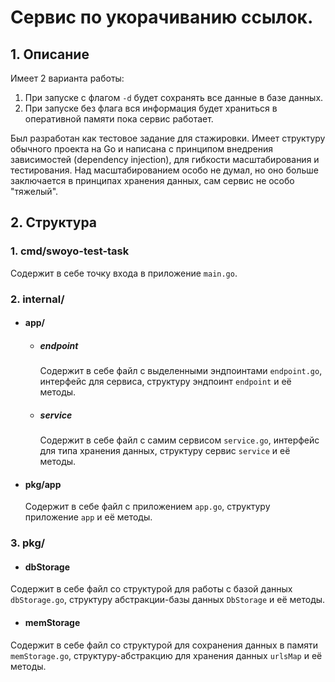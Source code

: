 # **Сервис по укорачиванию ссылок.**
## 1. Описание
Имеет 2 варианта работы:
 1. При запуске с флагом ```-d``` будет сохранять все данные в базе данных.
 2. При запуске без флага вся информация будет храниться в оперативной памяти пока сервис работает.
   
Был разработан как тестовое задание для стажировки.
Имеет структуру обычного проекта на Go и написана с принципом внедрения зависимостей (dependency injection), для гибкости масштабирования и тестирования. Над масштабированием особо не думал, но оно больше заключается в принципах хранения данных, сам сервис не особо "тяжелый".
## 2. Структура
 ### 1. cmd/swoyo-test-task
 Содержит в себе точку входа в приложение ```main.go```.
 ### 2. **internal/**
  - #### **app/**
    - ##### **endpoint**
      Содержит в себе файл с выделенными эндпоинтами ```endpoint.go```, интерфейс для сервиса, структуру эндпоинт ```endpoint``` и её методы.
    - ##### **service**
      Содержит в себе файл с самим сервисом ```service.go```, интерфейс для типа хранения данных, структуру сервис ```service``` и её методы.
  - #### **pkg/app**
    Содержит в себе файл с приложением ```app.go```, структуру приложение ```app``` и её методы.
 ### 3. **pkg/**
  - #### **dbStorage**
  Содержит в себе файл со структурой для работы с базой данных ```dbStorage.go```, структуру абстракции-базы данных ```DbStorage``` и её методы.
  - #### **memStorage**
  Содержит в себе файл со структурой для сохранения данных в памяти ```memStorage.go```, структуру-абстракцию для хранения данных ```urlsMap``` и её методы.
